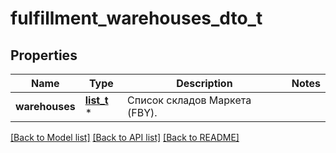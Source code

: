 # fulfillment_warehouses_dto_t

## Properties
Name | Type | Description | Notes
------------ | ------------- | ------------- | -------------
**warehouses** | [**list_t**](fulfillment_warehouse_dto.md) \* | Список складов Маркета (FBY). | 

[[Back to Model list]](../README.md#documentation-for-models) [[Back to API list]](../README.md#documentation-for-api-endpoints) [[Back to README]](../README.md)



